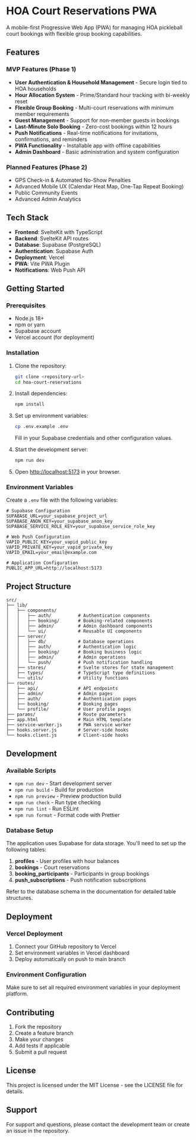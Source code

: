 # HOA Court Reservations PWA

A mobile-first Progressive Web App (PWA) for managing HOA pickleball court bookings with flexible group booking capabilities.

## Features

### MVP Features (Phase 1)
- **User Authentication & Household Management** - Secure login tied to HOA households
- **Hour Allocation System** - Prime/Standard hour tracking with bi-weekly reset
- **Flexible Group Booking** - Multi-court reservations with minimum member requirements
- **Guest Management** - Support for non-member guests in bookings
- **Last-Minute Solo Booking** - Zero-cost bookings within 12 hours
- **Push Notifications** - Real-time notifications for invitations, confirmations, and reminders
- **PWA Functionality** - Installable app with offline capabilities
- **Admin Dashboard** - Basic administration and system configuration

### Planned Features (Phase 2)
- GPS Check-in & Automated No-Show Penalties
- Advanced Mobile UX (Calendar Heat Map, One-Tap Repeat Booking)
- Public Community Events
- Advanced Admin Analytics

## Tech Stack

- **Frontend**: SvelteKit with TypeScript
- **Backend**: SvelteKit API routes
- **Database**: Supabase (PostgreSQL)
- **Authentication**: Supabase Auth
- **Deployment**: Vercel
- **PWA**: Vite PWA Plugin
- **Notifications**: Web Push API

## Getting Started

### Prerequisites

- Node.js 18+ 
- npm or yarn
- Supabase account
- Vercel account (for deployment)

### Installation

1. Clone the repository:
   ```bash
   git clone <repository-url>
   cd hoa-court-reservations
   ```

2. Install dependencies:
   ```bash
   npm install
   ```

3. Set up environment variables:
   ```bash
   cp .env.example .env
   ```
   
   Fill in your Supabase credentials and other configuration values.

4. Start the development server:
   ```bash
   npm run dev
   ```

5. Open [http://localhost:5173](http://localhost:5173) in your browser.

### Environment Variables

Create a `.env` file with the following variables:

```env
# Supabase Configuration
SUPABASE_URL=your_supabase_project_url
SUPABASE_ANON_KEY=your_supabase_anon_key
SUPABASE_SERVICE_ROLE_KEY=your_supabase_service_role_key

# Web Push Configuration
VAPID_PUBLIC_KEY=your_vapid_public_key
VAPID_PRIVATE_KEY=your_vapid_private_key
VAPID_EMAIL=your_email@example.com

# Application Configuration
PUBLIC_APP_URL=http://localhost:5173
```

## Project Structure

```
src/
├── lib/
│   ├── components/
│   │   ├── auth/          # Authentication components
│   │   ├── booking/       # Booking-related components
│   │   ├── admin/         # Admin dashboard components
│   │   └── ui/            # Reusable UI components
│   ├── server/
│   │   ├── db/            # Database operations
│   │   ├── auth/          # Authentication logic
│   │   ├── booking/       # Booking business logic
│   │   ├── admin/         # Admin operations
│   │   └── push/          # Push notification handling
│   ├── stores/            # Svelte stores for state management
│   ├── types/             # TypeScript type definitions
│   └── utils/             # Utility functions
├── routes/
│   ├── api/               # API endpoints
│   ├── admin/             # Admin pages
│   ├── auth/              # Authentication pages
│   ├── booking/           # Booking pages
│   └── profile/           # User profile pages
├── params/                # Route parameters
├── app.html               # Main HTML template
├── service-worker.js      # PWA service worker
├── hooks.server.js        # Server-side hooks
└── hooks.client.js        # Client-side hooks
```

## Development

### Available Scripts

- `npm run dev` - Start development server
- `npm run build` - Build for production
- `npm run preview` - Preview production build
- `npm run check` - Run type checking
- `npm run lint` - Run ESLint
- `npm run format` - Format code with Prettier

### Database Setup

The application uses Supabase for data storage. You'll need to set up the following tables:

1. **profiles** - User profiles with hour balances
2. **bookings** - Court reservations
3. **booking_participants** - Participants in group bookings
4. **push_subscriptions** - Push notification subscriptions

Refer to the database schema in the documentation for detailed table structures.

## Deployment

### Vercel Deployment

1. Connect your GitHub repository to Vercel
2. Set environment variables in Vercel dashboard
3. Deploy automatically on push to main branch

### Environment Configuration

Make sure to set all required environment variables in your deployment platform.

## Contributing

1. Fork the repository
2. Create a feature branch
3. Make your changes
4. Add tests if applicable
5. Submit a pull request

## License

This project is licensed under the MIT License - see the LICENSE file for details.

## Support

For support and questions, please contact the development team or create an issue in the repository.
